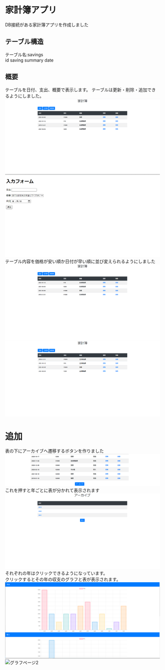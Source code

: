 # 家計簿アプリ
DB接続がある家計簿アプリを作成しました  
## テーブル構造
テーブル名:savings  
id saving summary date  
  
## 概要
テーブルを日付、支出、概要で表示します。
テーブルは更新・削除・追加できるようにしました。
![イメージ](./img/image1.PNG)
![追加・更新画面](./img/image4.PNG)  
テーブル内容を価格が安い順か日付が早い順に並び変えられるようにしました  
![価格順](./img/image3.PNG)  
![日付順](./img/image2.PNG)  
  
# 追加  
表の下にアーカイブへ遷移するボタンを作りました  
![アーカイブボタン](./img/image6.PNG)  
これを押すと年ごとに表が分かれて表示されます  
![アーカイブページ](./img/image5.PNG)  
それぞれの年はクリックできるようになっています。  
クリックするとその年の収支のグラフと表が表示されます。  
![グラフページ1](./img/image7.PNG)  
![グラフページ2](./img/image8.PNG) 



